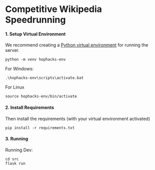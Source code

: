 # Competitive Wikipedia Speedrunning

#### 1. Setup Virtual Environment
We recommend creating a [Python virtual environment](https://docs.python.org/3/tutorial/venv.html)
for running the server. 
```
python -m venv hophacks-env
```

For Windows:
```
.\hophacks-env\scripts\activate.bat
```

For Linux
```
source hophacks-env/bin/activate
```

#### 2. Install Requirements
Then install the requirements (with your virtual environment activated)
```
pip install -r requirements.txt
```

#### 3. Running
Running Dev:
```
cd src
flask run
```